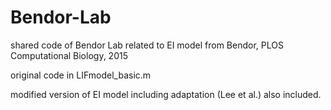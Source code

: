 # Bendor-Lab
shared code of Bendor Lab related to EI model from Bendor, PLOS Computational Biology, 2015 

original code in LIFmodel_basic.m

modified version of EI model including adaptation (Lee et al.) also included.
